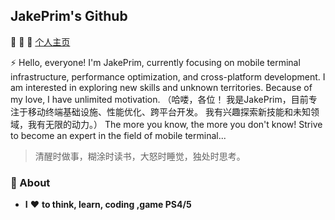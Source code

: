 ## JakePrim's Github

👋 👋 👋 <a href="https://www.yuque.com/jakeprim">个人主页</a>

⚡ Hello, everyone! I'm JakePrim, currently focusing on mobile terminal infrastructure, performance optimization, and cross-platform development. I am interested in exploring new skills and unknown territories. Because of my love, I have unlimited motivation.
（哈喽，各位！ 我是JakePrim，目前专注于移动终端基础设施、性能优化、跨平台开发。 我有兴趣探索新技能和未知领域，我有无限的动力。）
The more you know, the more you don't know! Strive to become an expert in the field of mobile terminal...
 
> 清醒时做事，糊涂时读书，大怒时睡觉，独处时思考。

### 🚀 About
- **I** ❤️ **to think, learn, coding ,game PS4/5**
